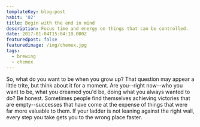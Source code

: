 ```yaml
---
templateKey: blog-post
habit: '02'
title: Begin with the end in mind
description: Focus time and energy on things that can be controlled.
date: 2017-01-04T15:04:10.000Z
featuredpost: false
featuredimage: /img/chemex.jpg
tags:
  - brewing
  - chemex
---
```


So, what do you want to be when you grow up? That question may appear a little trite, but think about it for a moment. Are you--right now--who you want to be, what you dreamed you'd be, doing what you always wanted to do? Be honest. Sometimes people find themselves achieving victories that are empty--successes that have come at the expense of things that were far more valuable to them. If your ladder is not leaning against the right wall, every step you take gets you to the wrong place faster. 